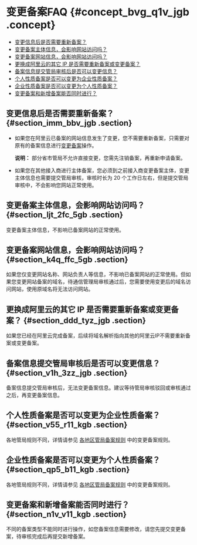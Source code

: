 # 变更备案FAQ {#concept_bvg_q1v_jgb .concept}

-   [变更信息后是否需要重新备案？](#section_imm_bbv_jgb)
-   [变更备案主体信息，会影响网站访问吗？](#section_ljt_2fc_5gb)
-   [变更备案网站信息，会影响网站访问吗？](#section_k4q_ffc_5gb)
-   [更换成阿里云的其它 IP 是否需要重新备案或变更备案？](#section_ddd_tyz_jgb)
-   [备案信息提交管局审核后是否可以变更信息？](#section_v1h_3zz_jgb)
-   [个人性质备案是否可以变更为企业性质备案？](#section_v55_r11_kgb)
-   [企业性质备案是否可以变更为个人性质备案？](#section_qp5_b11_kgb)
-   [变更备案和新增备案能否同时进行？](#section_n1v_v11_kgb)

## 变更信息后是否需要重新备案？ {#section_imm_bbv_jgb .section}

-   如果您在阿里云已备案的网站信息发生了变更，您不需要重新备案，只需要对原有的备案信息进行[变更备案](../../../../cn.zh-CN/管理查看ICP备案信息/变更备案.md#)操作。

    **说明：** 部分省市管局不允许直接变更，您需先注销备案，再重新申请备案。

-   如果您在其他接入商进行主体备案，您必须到之前接入商变更备案主体，变更主体信息也需要提交管局审核，审核时长为 20 个工作日左右，但是提交管局审核中，不会影响您网站正常使用。

## 变更备案主体信息，会影响网站访问吗？ {#section_ljt_2fc_5gb .section}

变更备案主体信息，不影响已备案网站的正常使用。

## 变更备案网站信息，会影响网站访问吗？ {#section_k4q_ffc_5gb .section}

如果您仅变更网站名称、网站负责人等信息，不影响已备案网站的正常使用。但如果您变更网站备案的域名，待通信管理局审核通过后，您需要使用变更后的域名访问网站，使用原域名将无法访问网站。

## 更换成阿里云的其它 IP 是否需要重新备案或变更备案？ {#section_ddd_tyz_jgb .section}

如果您已经在阿里云完成备案，后续将域名解析指向其他的阿里云IP不需要重新备案或变更备案。

## 备案信息提交管局审核后是否可以变更信息？ {#section_v1h_3zz_jgb .section}

备案信息提交管局审核后，无法变更备案信息。建议等待管局审核驳回或审核通过之后，再变更备案信息。

## 个人性质备案是否可以变更为企业性质备案？ {#section_v55_r11_kgb .section}

各地管局规则不同，详情请参见 [各地区管局备案规则](../../../../cn.zh-CN/ICP备案前准备/学习管局规则/各地区管局备案规则.md#) 中的变更备案规则。

## 企业性质备案是否可以变更为个人性质备案？ {#section_qp5_b11_kgb .section}

各地管局规则不同，详情请参见 [各地区管局备案规则](../../../../cn.zh-CN/ICP备案前准备/学习管局规则/各地区管局备案规则.md#) 中的变更备案规则。

## 变更备案和新增备案能否同时进行？ {#section_n1v_v11_kgb .section}

不同的备案类型不能同时进行操作，如您备案信息需要修改，请您先提交变更备案，待审核完成后再提交新增备案。

